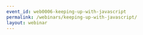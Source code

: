 ```yaml
---
event_id: web0006-keeping-up-with-javascript
permalink: /webinars/keeping-up-with-javascript/
layout: webinar
---
```

